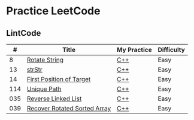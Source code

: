 # Practice LeetCode

## LintCode
| # | Title | My Practice | Difficulty |
|---|---|---|---|
|8|[Rotate String](http://www.lintcode.com/en/problem/)|[C++](./c++/lintcode-8-Rotate-String/)|Easy|
|13|[strStr](http://www.lintcode.com/en/problem/strstr/)|[C++](./c++/lintcode-13-strstr/)|Easy|
|14|[First Position of Target](http://www.lintcode.com/en/problem/first-position-of-target/)|[C++](./c++/lintcode-14-first-pos-of-target/)|Easy|
|114|[Unique Path](http://www.lintcode.com/en/problem/unique-paths/)|[C++](./c++/lintcode-114-unique-paths)|Easy|
|035|[Reverse Linked List](http://www.lintcode.com/en/problem/reverse-linked-list)|[C++](./c++/lintcode-035-reverse-linked-list)|Easy|
|039|[Recover Rotated Sorted Array](http://www.lintcode.com/en/problem/recover-rotated-sorted-array/)|[C++](./c++/lintcode-039-recover-rotated-sorted-array)|Easy|
